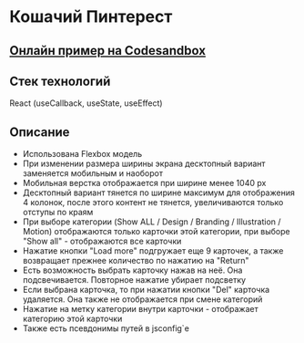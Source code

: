 # Кошачий Пинтерест

## [Онлайн пример на Codesandbox](https://codesandbox.io/s/cats-pinterest-0gc3q0)

## Стек технологий

React (useCallback, useState, useEffect)

## Описание

- Использована Flexbox модель
- При изменении размера ширины экрана десктопный вариант заменяется мобильным и наоборот
- Мобильная верстка отображается при ширине менее 1040 px
- Десктопный вариант тянется по ширине максимум для отображения 4 колонок, после этого контент не тянется, увеличиваются только отступы по краям
- При выборе категории (Show ALL / Design / Branding / Illustration / Motion) отображаются только карточки этой категории, при выборе "Show all" - отображаются все карточки
- Нажатие кнопки "Load more" подгружает еще 9 карточек, а также возвращает прежнее количество по нажатию на "Return"
- Есть возможность выбрать карточку нажав на неё. Она подсвечивается. Повторное нажатие убирает подсветку
- Если выбрана карточка, то при нажатии кнопки "Del" карточка удаляется. Она также не отображается при смене категорий
- Нажатие на метку категории внутри карточки - отображает категорию этой карточки
- Также есть псевдонимы путей в jsconfig`e

